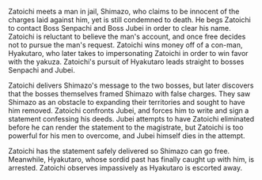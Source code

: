 <!-- Zatoichi and the Doomed Man (1965) -->

Zatoichi meets a man in jail, Shimazo, who claims to be innocent of the charges laid against him, yet is still condemned to death. He begs Zatoichi to contact Boss Senpachi and Boss Jubei in order to clear his name. Zatoichi is reluctant to believe the man's account, and once free decides not to pursue the man's request. Zatoichi wins money off of a con-man, Hyakutaro, who later takes to impersonating Zatoichi in order to win favor with the yakuza. Zatoichi's pursuit of Hyakutaro leads straight to bosses Senpachi and Jubei.

Zatoichi delivers Shimazo's message to the two bosses, but later discovers that the bosses themselves framed Shimazo with false charges. They saw Shimazo as an obstacle to expanding their territories and sought to have him removed. Zatoichi confronts Jubei, and forces him to write and sign a statement confessing his deeds. Jubei attempts to have Zatoichi eliminated before he can render the statement to the magistrate, but Zatoichi is too powerful for his men to overcome, and Jubei himself dies in the attempt.

Zatoichi has the statement safely delivered so Shimazo can go free. Meanwhile, Hyakutaro, whose sordid past has finally caught up with him, is arrested. Zatoichi observes impassively as Hyakutaro is escorted away.